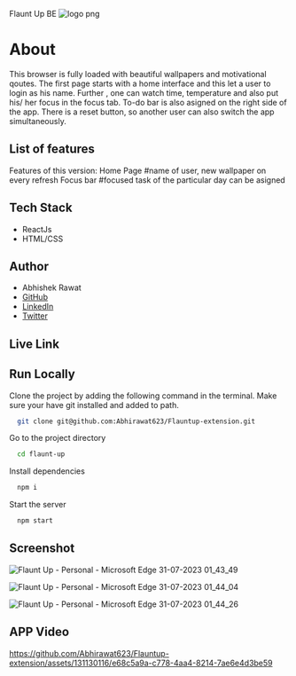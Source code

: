 Flaunt Up BE
![logo png](https://github.com/Abhirawat623/Flauntup-extension/assets/131130116/0847be5b-240f-499c-a032-f75503876284)


# About

This browser is fully loaded with beautiful wallpapers and motivational qoutes.
The first page starts with a home interface and this let a user to login as his name.
Further , one can watch time, temperature and also put his/ her focus in the focus tab.
To-do bar is also asigned on the right side of the app.
There is a reset button, so another user can also switch the app simultaneously.


## List of features

Features of this version:
Home Page
#name of user, new wallpaper on every refresh
Focus bar
#focused task of the particular day can be asigned

## Tech Stack

- ReactJs
- HTML/CSS


## Author

-   Abhishek Rawat
-   [GitHub](https://github.com/Abhirawat623)
-   [LinkedIn](https://www.linkedin.com/in/abhishek-rawat-598151240/)
-   [Twitter](https://twitter.com/Abhishekrwt38)


## Live Link





## Run Locally

Clone the project by adding the following command in the terminal.
Make sure your have git installed and added to path.

```bash
  git clone git@github.com:Abhirawat623/Flauntup-extension.git
```

Go to the project directory

```bash
  cd flaunt-up
```

Install dependencies

```bash
  npm i
```

Start the server

```bash
  npm start
```

## Screenshot
![Flaunt Up - Personal - Microsoft​ Edge 31-07-2023 01_43_49](https://github.com/Abhirawat623/Flauntup-extension/assets/131130116/a9a0c9cc-c55e-497a-9bb1-230e172b73f3)

![Flaunt Up - Personal - Microsoft​ Edge 31-07-2023 01_44_04](https://github.com/Abhirawat623/Flauntup-extension/assets/131130116/46a6f45f-f747-4705-b017-6014fdfc5be4)

![Flaunt Up - Personal - Microsoft​ Edge 31-07-2023 01_44_26](https://github.com/Abhirawat623/Flauntup-extension/assets/131130116/6b23e563-c4d5-47c6-bdb8-6d34c73c8956)




##  APP Video



https://github.com/Abhirawat623/Flauntup-extension/assets/131130116/e68c5a9a-c778-4aa4-8214-7ae6e4d3be59



















































